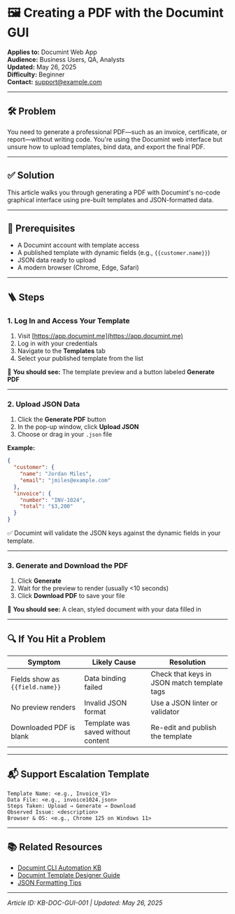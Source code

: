 # 🖼️ Creating a PDF with the Documint GUI

**Applies to:** Documint Web App  
**Audience:** Business Users, QA, Analysts  
**Updated:** May 26, 2025  
**Difficulty:** Beginner  
**Contact:** support@example.com

---

## 🛠️ Problem

You need to generate a professional PDF—such as an invoice, certificate, or report—without writing code. You're using the Documint web interface but unsure how to upload templates, bind data, and export the final PDF.

---

## ✅ Solution

This article walks you through generating a PDF with Documint's no-code graphical interface using pre-built templates and JSON-formatted data.

---

## 🧩 Prerequisites

- A Documint account with template access  
- A published template with dynamic fields (e.g., `{{customer.name}}`)  
- JSON data ready to upload  
- A modern browser (Chrome, Edge, Safari)

---

## 🪜 Steps

### 1. Log In and Access Your Template

1. Visit [https://app.documint.me](https://app.documint.me)  
2. Log in with your credentials  
3. Navigate to the **Templates** tab  
4. Select your published template from the list

🎯 **You should see:** The template preview and a button labeled **Generate PDF**

---

### 2. Upload JSON Data

1. Click the **Generate PDF** button  
2. In the pop-up window, click **Upload JSON**  
3. Choose or drag in your `.json` file

**Example:**
```json
{
  "customer": {
    "name": "Jordan Miles",
    "email": "jmiles@example.com"
  },
  "invoice": {
    "number": "INV-1024",
    "total": "$3,200"
  }
}
```

✅ Documint will validate the JSON keys against the dynamic fields in your template.

---

### 3. Generate and Download the PDF

1. Click **Generate**  
2. Wait for the preview to render (usually <10 seconds)  
3. Click **Download PDF** to save your file

🎯 **You should see:** A clean, styled document with your data filled in

---

## 🔍 If You Hit a Problem

| Symptom                            | Likely Cause                        | Resolution                                  |
|------------------------------------|-------------------------------------|---------------------------------------------|
| Fields show as `{{field.name}}`    | Data binding failed                 | Check that keys in JSON match template tags |
| No preview renders                 | Invalid JSON format                 | Use a JSON linter or validator              |
| Downloaded PDF is blank            | Template was saved without content  | Re-edit and publish the template            |

---

## 📬 Support Escalation Template

```
Template Name: <e.g., Invoice_V1>
Data File: <e.g., invoice1024.json>
Steps Taken: Upload → Generate → Download
Observed Issue: <description>
Browser & OS: <e.g., Chrome 125 on Windows 11>
```

---

## 📚 Related Resources

- [Documint CLI Automation KB](https://kb.example.com/documint-cli-pdf)  
- [Documint Template Designer Guide](https://kb.example.com/template-designer)  
- [JSON Formatting Tips](https://www.jsonlint.com)

---

*Article ID: KB-DOC-GUI-001 | Updated: May 26, 2025*
